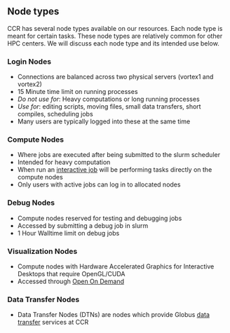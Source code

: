 ## Node types

CCR has several node types available on our resources.
Each node type is meant for certain tasks. These node types are
relatively common for other HPC centers. We will discuss each node
type and its intended use below.


### Login Nodes

* Connections are balanced across two physical servers (vortex1 and vortex2) 
* 15 Minute time limit on running processes
* _Do not use for_: Heavy computations or long running processes
* _Use for_: editing scripts, moving files, small data transfers, short compiles, scheduling jobs
* Many users are typically logged into these at the same time

### Compute Nodes

* Where jobs are executed after being submitted to the slurm scheduler
* Intended for heavy computation
* When run an [interactive job](./jobs.md) will be
  performing tasks directly on the compute nodes
* Only users with active jobs can log in to allocated nodes

### Debug Nodes

* Compute nodes reserved for testing and debugging jobs
* Accessed by submitting a debug job in slurm
* 1 Hour Walltime limit on debug jobs

### Visualization Nodes

* Compute nodes with Hardware Accelerated Graphics for Interactive Desktops that require OpenGL/CUDA
* Accessed through [Open On Demand](../portals/ood.md)


### Data Transfer Nodes

* Data Transfer Nodes (DTNs) are nodes which provide Globus [data transfer](./data-transfer.md) services at CCR
